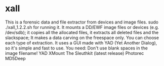 # xall
This is a forensic data and file extractor from devices and image files. sudo ./xall_1.2.2.sh for running it. It mounts a DD/EWF image files or devices (e.g. /dev/sdb); it copies all the allocated files, it extracts all deleted files and the slackspace; It makes a data carving on the freespace only. You can choose each type of extraction. It uses a GUI made with YAD (Yet Another Dialog), so it's simple and fast to use.
You need:
Don't use blank spaces in the image filename!
YAD
XMount
The Sleuthkit (latest release)
Photorec
MD5Deep
